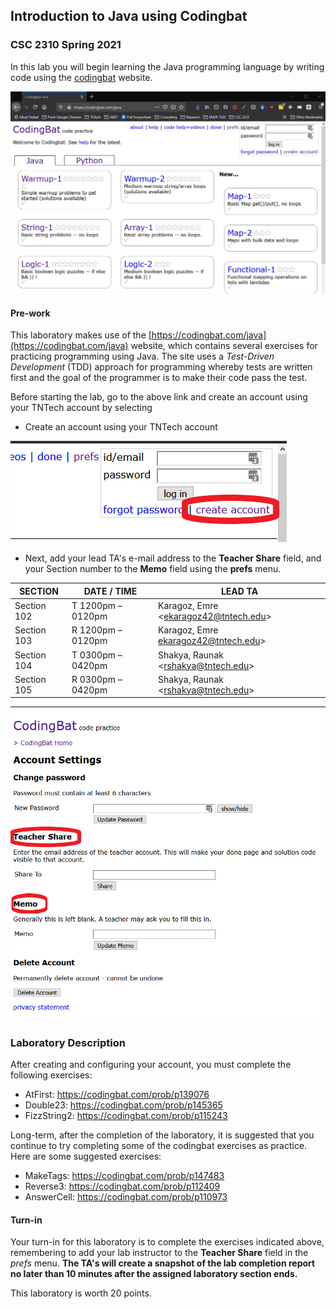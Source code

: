 ## Introduction to Java using Codingbat
### CSC 2310 Spring 2021

In this lab you will begin learning the Java programming language by writing code using the [codingbat](https://codingbat.com/java) website.

![Codingbat Page](codingbat-00.png)

#### Pre-work
This laboratory makes use of the [https://codingbat.com/java](https://codingbat.com/java) website, which contains several exercises for practicing programming using Java. The site uses a _Test-Driven Development_ (TDD) approach for programming whereby tests are written first and the goal of the programmer is to make their code pass the test.

Before starting the lab, go to the above link and create an account using your TNTech account by selecting 
* Create an account using your TNTech account

![create account](codingbat-01.png)

* Next, add your lead TA's e-mail address to the **Teacher Share** field, and your Section number to the **Memo** field using the **prefs** menu.

SECTION	| DATE / TIME | LEAD TA
--------|-------------|--------
Section 102 | T 1200pm – 0120pm	| Karagoz, Emre <<ekaragoz42@tntech.edu>>
Section 103	| R 1200pm – 0120pm	| Karagoz, Emre <ekaragoz42@tntech.edu>>
Section 104	| T 0300pm – 0420pm	| Shakya, Raunak <<rshakya@tntech.edu>>
Section 105	| R 0300pm – 0420pm	| Shakya, Raunak <<rshakya@tntech.edu>>


![set features](codingbat-02.png)

### Laboratory Description

After creating and configuring your account, you must complete the following exercises:

* AtFirst: https://codingbat.com/prob/p139076
* Double23: https://codingbat.com/prob/p145365
* FizzString2: https://codingbat.com/prob/p115243

Long-term, after the completion of the laboratory, it is suggested that you continue to try completing some of the codingbat exercises as practice. Here are some suggested exercises:

* MakeTags: https://codingbat.com/prob/p147483
* Reverse3: https://codingbat.com/prob/p112409
* AnswerCell: https://codingbat.com/prob/p110973

#### Turn-in

Your turn-in for this laboratory is to complete the exercises indicated above, remembering to add your lab instructor to the **Teacher Share** field in the *prefs* menu. **The TA's will create a snapshot of the lab completion report no later than 10 minutes after the assigned laboratory section ends.**

This laboratory is worth 20 points.